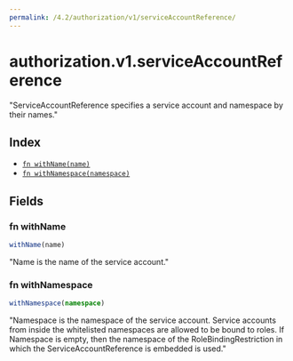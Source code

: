 ```yaml
---
permalink: /4.2/authorization/v1/serviceAccountReference/
---
```


# authorization.v1.serviceAccountReference

"ServiceAccountReference specifies a service account and namespace by their names."

## Index

* [`fn withName(name)`](#fn-withname)
* [`fn withNamespace(namespace)`](#fn-withnamespace)

## Fields

### fn withName

```ts
withName(name)
```

"Name is the name of the service account."

### fn withNamespace

```ts
withNamespace(namespace)
```

"Namespace is the namespace of the service account.  Service accounts from inside the whitelisted namespaces are allowed to be bound to roles.  If Namespace is empty, then the namespace of the RoleBindingRestriction in which the ServiceAccountReference is embedded is used."
